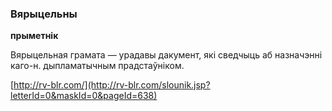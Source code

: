 ### Вярыцельны
**прыметнік**

Вярыцельная грамата — урадавы дакумент, які сведчыць аб назначэнні каго-н. дыпламатычным прадстаўніком.

<a rel="author">[http://rv-blr.com/](http://rv-blr.com/slounik.jsp?letterId=0&maskId=0&pageId=638)</a>
